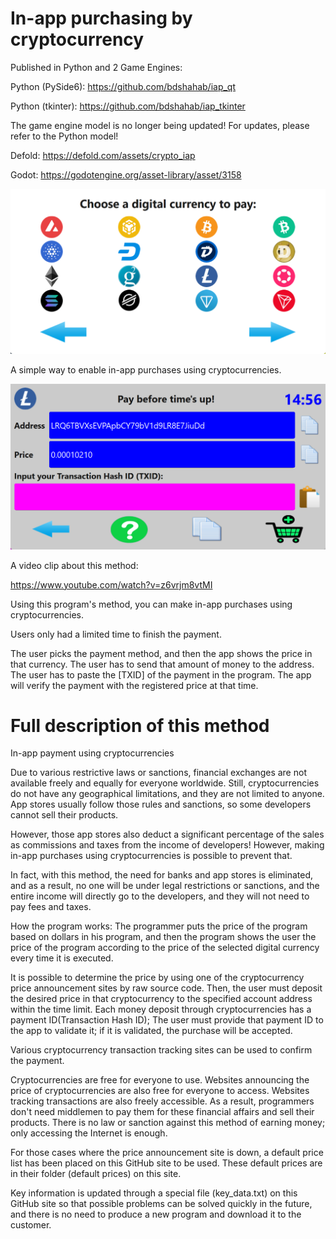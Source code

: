 # In-app purchasing by cryptocurrency

Published in Python and 2 Game Engines:

Python (PySide6): https://github.com/bdshahab/iap_qt

Python (tkinter): https://github.com/bdshahab/iap_tkinter

The game engine model is no longer being updated!
For updates, please refer to the Python model!

Defold: https://defold.com/assets/crypto_iap

Godot: https://godotengine.org/asset-library/asset/3158


<img width="859" alt="1" src="https://raw.githubusercontent.com/bdshahab/in-app-purchasing-by-crypto/refs/heads/main/pyside6_1.png">


A simple way to enable in-app purchases using cryptocurrencies.

<img width="866" alt="2" src="https://raw.githubusercontent.com/bdshahab/in-app-purchasing-by-crypto/refs/heads/main/pyside6_2.png">


A video clip about this method:

https://www.youtube.com/watch?v=z6vrjm8vtMI


Using this program's method, you can make in-app purchases using cryptocurrencies.


Users only had a limited time to finish the payment.

The user picks the payment method, and then the app shows the price in that currency. The user has to send that amount of money to the address. The user has to paste the [TXID] of the payment in the program. The app will verify the payment with the registered price at that time.

# Full description of this method

In-app payment using cryptocurrencies

Due to various restrictive laws or sanctions, financial exchanges are not available freely and equally for everyone worldwide. Still, cryptocurrencies do not have any geographical limitations, and they are not limited to anyone. App stores usually follow those rules and sanctions, so some developers cannot sell their products.

However, those app stores also deduct a significant percentage of the sales as commissions and taxes from the income of developers! However, making in-app purchases using cryptocurrencies is possible to prevent that.

In fact, with this method, the need for banks and app stores is eliminated, and as a result, no one will be under legal restrictions or sanctions, and the entire income will directly go to the developers, and they will not need to pay fees and taxes.

How the program works: The programmer puts the price of the program based on dollars in his program, and then the program shows the user the price of the program according to the price of the selected digital currency every time it is executed.

It is possible to determine the price by using one of the cryptocurrency price announcement sites by raw source code. Then, the user must deposit the desired price in that cryptocurrency to the specified account address within the time limit. Each money deposit through cryptocurrencies has a payment ID(Transaction Hash ID); The user must provide that payment ID to the app to validate it; if it is validated, the purchase will be accepted.

Various cryptocurrency transaction tracking sites can be used to confirm the payment.

Cryptocurrencies are free for everyone to use. Websites announcing the price of cryptocurrencies are also free for everyone to access. Websites tracking transactions are also freely accessible. As a result, programmers don't need middlemen to pay them for these financial affairs and sell their products. There is no law or sanction against this method of earning money; only accessing the Internet is enough.

For those cases where the price announcement site is down, a default price list has been placed on this GitHub site to be used. These default prices are in their folder (default prices) on this site.

Key information is updated through a special file (key_data.txt) on this GitHub site so that possible problems can be solved quickly in the future, and there is no need to produce a new program and download it to the customer.

